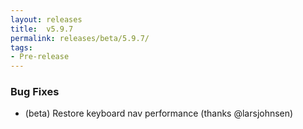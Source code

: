 ```yaml
---
layout: releases
title:  v5.9.7
permalink: releases/beta/5.9.7/
tags:
- Pre-release
---
```


### Bug Fixes

- (beta) Restore keyboard nav performance (thanks @larsjohnsen)
